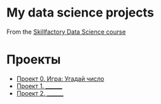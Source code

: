 # My data science projects
From the [Skillfactory Data Science course](https://skillfactory.ru/data-scientist)

# Проекты

* [Проект 0. Игра: Угадай число](https://github.com/Juliya-art/Sf_data_science/tree/main/project_0)
* [Проект 1. ______](______)
* [Проект 2. ______](______)
